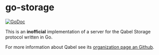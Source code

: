 # go-storage

[![GoDoc](https://godoc.org/github.com/cburkert/go-storage?status.svg)](https://godoc.org/github.com/cburkert/go-storage)

This is an **inofficial** implementation of a server for the Qabel Storage protocol written in Go.

For more information about Qabel see its [organization page an Github](https://github.com/Qabel).
